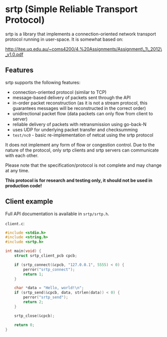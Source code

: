 srtp (Simple Reliable Transport Protocol)
=========================================

srtp is a library that implements a connection-oriented network transport
protocol running in user-space. It is somewhat based on:

http://itee.uq.edu.au/~coms4200/4.%20Assignments/Assignment\_1\_2012\_v1.0.pdf

Features
--------

srtp supports the following features:

* connection-oriented protocol (similar to TCP)
* message-based delivery of packets sent through the API
* in-order packet reconstruction (as it is not a stream protocol, this guarantees messages will be reconstructed in the correct order)
* unidirectional packet flow (data packets can only flow from client to server)
* reliable delivery of packets with retransmission using go-back-N
* uses UDP for underlying packet transfer and checksumming
* `test/nc0` - basic re-implementation of netcat using the srtp protocol

It does not implement any form of flow or congestion control. Due to the nature
of the protocol, only srtp clients and srtp servers can communicate with each
other.

Please note that the specification/protocol is not complete and may change at any time.

**This protocol is for research and testing only, it should not be used in production code!**

Client example
--------------

Full API documentation is available in `srtp/srtp.h`.

`client.c`:

```c
#include <stdio.h>
#include <string.h>
#include <srtp.h>

int main(void) {
    struct srtp_client_pcb cpcb;

    if (srtp_connect(&cpcb, "127.0.0.1", 5555) < 0) {
        perror("srtp_connect");
        return 1;
    }

    char *data = "Hello, world!\n";
    if (srtp_send(&cpcb, data, strlen(data)) < 0) {
        perror("srtp_send");
        return 2;
    }

    srtp_close(&cpcb);

    return 0;
}
```
